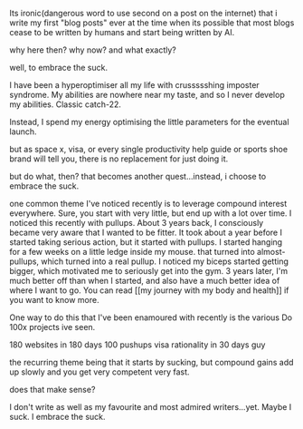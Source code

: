 
Its ironic(dangerous word to use second on a post on the internet) that i write my first "blog posts" ever at the time when its possible that most blogs cease to be written by humans and start being written by AI. 

why here then? why now? and what exactly?

well, to embrace the suck.

I have been a hyperoptimiser all my life with crussssshing imposter syndrome. My abilities are nowhere near my taste, and so I never develop my abilities. Classic catch-22. 

Instead, I spend my energy optimising the little parameters for the eventual launch.

but as space x, visa, or every single productivity help guide or sports shoe brand will tell you, there is no replacement for just doing it. 

but do what, then? that becomes another quest...instead, i choose to embrace the suck.

one common theme I've noticed recently is to leverage compound interest everywhere. Sure, you start with very little, but end up with a lot over time. I noticed this recently with pullups. About 3 years back, I consciously became very aware that I wanted to be fitter. It took about a year before I started taking serious action, but it started with pullups. I started hanging for a few weeks on a little ledge inside my mouse. that turned into almost-pullups, which turned into a real pullup. I noticed my biceps started getting bigger, which motivated me to seriously get into the gym. 3 years later, I'm much better off than when I started, and also have a much better idea of where I want to go. You can read [[my journey with my body and health]] if you want to know more.


One way to do this that I've been enamoured with recently is the various Do 100x projects ive seen.

180 websites in 180 days
100 pushups visa
rationality in 30 days guy

the recurring theme being that it starts by sucking, but compound gains add up slowly and you get very competent very fast. 

does that make sense?

I don't write as well as my favourite and most admired writers...yet. Maybe I suck. I embrace the suck. 

